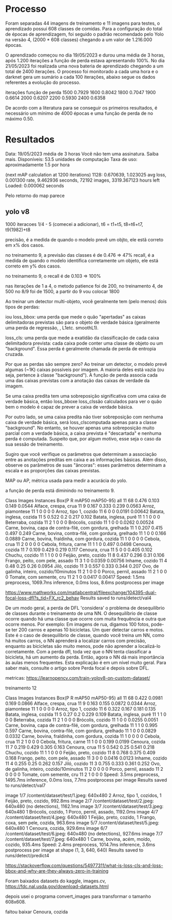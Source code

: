 # Processo

Foram separadas 44 imagens de treinamento e 11 imagens para testes, o aprendizado possui 608 classes de comidas. Para a  configuração do total de épocas de aprendizagem, foi seguido o padrão recomendado pelo Yolo na versão 4, (2000 * 608 classes) chegando a um valor de 1.216.000 épocas.


O aprendizado começou no dia 19/05/2023 e durou uma média de 3 horas, após 1.200 iterações a função de perda estava apresentando 100%. No dia 21/05/2023 foi realizada uma nova bateria de aprendizado chegando a um total de 2400 iterações. O processo foi monitorado a cada uma hora e o darknet gera um sumário a cada 100 iterações, abaixo segue os dados referentes a evolução do processo.

iterações   função de perda
1500            0.7929
1600            0.8042
1800            0.7047
1900            0.6614
2000            0.6207
2200            0.5930
2400            0.6358

De acordo com a literatura para se conseguir os primeiros resultados, é necessário um mínimo de 4000 épocas e uma função de perda de no máximo 0.50.


# Resultados  


Data: 19/05/2023
média de 3 horas 
Você não tem uma assinatura. Saiba mais.
Disponíveis: 53.5 unidades de computação
Taxa de uso: aproximadamente 1.5 por hora


(next mAP calculation at 1200 iterations) 
 1128: 0.670639, 1.023025 avg loss, 0.001300 rate, 9.462936 seconds, 72192 images, 3319.367123 hours left
Loaded: 0.000062 seconds

Pelo retorno do map parece 

yolo v8
-------------

1000 iteracoes 1/4 - 5 (comecei a adicionar), t6 = t1+t5, t8=t6+t7, t9(1982)+t8

precisão,  é a medida de quando o modelo prevê um objto, ele estã correto em x% dos casos.

no treinamento 9, a previsão das classes é de 0.476 => 47% 
recall, é a medida de quando o modelo identifica corretamente um objeto, ele está correto em y% dos casos.

no treinamento 9, o recall é de 0.103 => 100%

nas iterações de 1 a 4, o metodo patience foi de 200, no treinamento 4, de 500 no 8/9 foi de 1500,  a partir do 9 vou colocar 1800


Ao treinar um detector multi-objeto, você geralmente tem (pelo menos) dois tipos de perdas:

iou
loss_bbox: uma perda que mede o quão "apertadas" as caixas delimitadoras previstas são para o objeto de verdade básica (geralmente uma perda de regressão, , L1etc. smoothL1).

loss_cls: uma perda que mede a exatidão da classificação de cada caixa delimitadora prevista: cada caixa pode conter uma classe de objeto ou um "background". Essa perda é geralmente chamada de perda de entropia cruzada.

Por que as perdas são sempre zero?
Ao treinar um detector, o modelo prevê algumas (~1K) caixas possíveis por imagem. A maioria deles está vazia (ou seja, pertence à classe "background"). A função de perda associa cada uma das caixas previstas com a anotação das caixas de verdade da imagem.

Se uma caixa predita tem uma sobreposição significativa com uma caixa de verdade básica, então loss_bboxe loss_clssão calculados para ver o quão bem o modelo é capaz de prever a caixa de verdade básica.

Por outro lado, se uma caixa predita não tiver sobreposição com nenhuma caixa de verdade básica, será loss_clscomputada apenas para a classe "background".
No entanto, se houver apenas uma sobreposição muito parcial com a verdade básica, a caixa prevista é "descartada" e nenhuma perda é computada. Suspeito que, por algum motivo, esse seja o caso da sua sessão de treinamento.

Sugiro que você verifique os parâmetros que determinam a associação entre as anotações preditas em caixa e as informações básicas. Além disso, observe os parâmetros de suas "âncoras": esses parâmetros determinam a escala e as proporções das caixas previstas.


MAP ou AP, métrica usada para medir a acurácia do yolo.

a função de perda está diminindo no treinamento 9.


Class                         Images  Instances  Box(P          R      mAP50     mAP50-95)
                   all         11         68      0.476      0.103      0.149     0.0544
  Alface, crespa, crua         11          9      0.167      0.333      0.239     0.0563
     Arroz, piamontese         11          1          0          0          0          0
 Arroz, tipo 1, cozido         11          6          0          0     0.0191    0.00642
Batata, inglesa, cozida         11          5      0.522        0.2      0.217      0.102
 Batata, inglesa, purê         11          1          1          0          0          0
     Beterraba, cozida         11          2          1          0          0          0
      Brócolis, cozido         11          1          0          0     0.0262    0.00524
Carne, bovina, capa de contra-filé, com gordura, grelhada         11          1      0.207      0.415      0.497      0.249
Carne, bovina, contra-filé, com gordura, grelhado         11          1          0          0      0.166     0.0889
Carne, bovina, fraldinha, com gordura, cozida         11          1          0          0          0          0
          Cebola, crua         11          2          0          0          0          0
Cebola, fritura, carne         11          1          1          0      0.497     0.0498
       Cenoura, cozida         11          7      0.109      0.429      0.219      0.117
         Cenoura, crua         11          5          0          0      0.405      0.102
        Chuchu, cozido         11          1          1          0          0          0
 Feijão, preto, cozido         11          8      0.437      0.296       0.31      0.106
Frango, peito, com pele, assado         11          3          1          0     0.0359    0.00756
        Inhame, cozido         11          4       0.48       0.25       0.26     0.0954
          Jiló, cozido         11          3      0.557      0.333      0.344      0.207
Ovo, de galinha, inteiro, cozido/10minutos         11          2          1          0          0          0
 Porco, pernil, assado         11          2          1          0          0          0
Tomate, com semente, cru         11          2          1          0     0.0417    0.00417
Speed: 1.5ms preprocess, 1069.7ms inference, 0.0ms loss, 8.6ms postprocess per image

https://www.mathworks.com/matlabcentral/fileexchange/104395-dual-focal-loss-dfl?s_tid=FX_rc2_behav
Results saved to runs/detect/val4

De um modo geral, a perda de DFL 'considera' o problema de desequilíbrio de classes durante o treinamento de uma NN. O desequilíbrio de classe ocorre quando há uma classe que ocorre com muita frequência e outra que ocorre menos. Por exemplo: Em imagens de rua, digamos 100 fotos, pode-se ter 200 carros e apenas 10 bicicletas. Um quer detectar carros e motos. Este é o caso de desequilíbrio de classe, quando você treina um NN, como há muitos carros, o NN aprenderá a localizar carros com precisão, enquanto as bicicletas são muito menos, pode não aprender a localizá-lo corretamente. Com a perda dfl, toda vez que o NN tenta classificar a bicicleta, há um aumento da perda. Então, agora o NN dá mais importância às aulas menos frequentes. Esta explicação é em um nível muito geral. Para saber mais, consulte o artigo sobre Perda focal e depois sobre DFL.


metricas: https://learnopencv.com/train-yolov8-on-custom-dataset/

treinamento 12

Class                         Images  Instances   Box(P          R      mAP50     mAP50-95)
                   all         11         68      0.422     0.0981      0.169     0.0866
  Alface, crespa, crua         11          9      0.163      0.155     0.0872     0.0344
     Arroz, piamontese         11          1          0          0          0          0
 Arroz, tipo 1, cozido         11          6      0.322      0.167      0.181      0.135
Batata, inglesa, cozida         11          5       0.27        0.2      0.229      0.109
 Batata, inglesa, purê         11          1          1          0          0          0
     Beterraba, cozida         11          2          1          0          0          0
      Brócolis, cozido         11          1          0          0     0.0255     0.0051
Carne, bovina, capa de contra-filé, com gordura, grelhada         11          1          1          0      0.995      0.597
Carne, bovina, contra-filé, com gordura, grelhado         11          1          0          0     0.0829     0.0332
Carne, bovina, fraldinha, com gordura, cozida         11          1          0          0          0          0
          Cebola, crua         11          2          1          0          0          0
Cebola, fritura, carne         11          1          0          0      0.199     0.0199
       Cenoura, cozida         11          7      0.219      0.429      0.305      0.163
         Cenoura, crua         11          5      0.542       0.25      0.541      0.218
        Chuchu, cozido         11          1          1          0          0          0
 Feijão, preto, cozido         11          8      0.768      0.375      0.409      0.168
Frango, peito, com pele, assado         11          3          0          0     0.0416     0.0123
        Inhame, cozido         11          4      0.255       0.25      0.262      0.157
          Jiló, cozido         11          3      0.755      0.333      0.361      0.252
Ovo, de galinha, inteiro, cozido/10minutos         11          2          0          0          0          0
 Porco, pernil, assado         11          2          0          0          0          0
Tomate, com semente, cru         11          2          1          0          0          0
Speed: 3.5ms preprocess, 1495.7ms inference, 0.0ms loss, 7.7ms postprocess per image
Results saved to runs/detect/val7

image 1/7 /content/dataset/test/1.jpeg: 640x480 2 Arroz, tipo 1, cozidos, 1 Feijão, preto, cozido, 992.8ms
image 2/7 /content/dataset/test/2.jpeg: 640x480 (no detections), 1162.1ms
image 3/7 /content/dataset/test/3.jpeg: 640x480 1 Brócolis, cozido, 1 Porco, pernil, assado, 1192.0ms
image 4/7 /content/dataset/test/4.jpeg: 640x480 1 Feijão, preto, cozido, 1 Frango, coxa, sem pele, cozida, 963.6ms
image 5/7 /content/dataset/test/5.jpeg: 640x480 1 Cenoura, cozida, 929.6ms
image 6/7 /content/dataset/test/6.jpeg: 640x480 (no detections), 927.6ms
image 7/7 /content/dataset/test/7.jpeg: 640x480 1 Carne, bovina, acém, moído, cozido, 935.4ms
Speed: 2.4ms preprocess, 1014.7ms inference, 3.6ms postprocess per image at shape (1, 3, 640, 640)
Results saved to runs/detect/predict4


https://stackoverflow.com/questions/54977311/what-is-loss-cls-and-loss-bbox-and-why-are-they-always-zero-in-training

Foram baixados datasets do kaggle, images.cv, https://fdc.nal.usda.gov/download-datasets.html

depois usei o programa convert_images para transformar o tamanho 608x608.

faltou baixar Cenoura, cozida 

